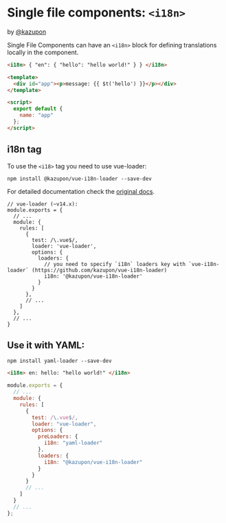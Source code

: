 # Single file components: `<i18n>`

by [@kazupon](https://github.com/kazupon)

Single File Components can have an `<i18n>` block for defining translations locally in the component.

```html
<i18n> { "en": { "hello": "hello world!" } } </i18n>

<template>
  <div id="app"><p>message: {{ $t('hello') }}</p></div>
</template>

<script>
  export default {
    name: "app"
  };
</script>
```

## i18n tag

To use the `<i18>` tag you need to use vue-loader:

```
npm install @kazupon/vue-i18n-loader --save-dev
```

For detailed documentation check the [original docs](https://github.com/kazupon/vue-i18n-loader).

```
// vue-loader (~v14.x):
module.exports = {
  // ...
  module: {
    rules: [
      {
        test: /\.vue$/,
        loader: 'vue-loader',
        options: {
          loaders: {
            // you need to specify `i18n` loaders key with `vue-i18n-loader` (https://github.com/kazupon/vue-i18n-loader)
            i18n: '@kazupon/vue-i18n-loader'
          }
        }
      },
      // ...
    ]
  },
  // ...
}
```

## Use it with YAML:

```
npm install yaml-loader --save-dev
```

```html
<i18n> en: hello: "hello world!" </i18n>
```

```javascript
module.exports = {
  // ...
  module: {
    rules: [
      {
        test: /\.vue$/,
        loader: "vue-loader",
        options: {
          preLoaders: {
            i18n: "yaml-loader"
          },
          loaders: {
            i18n: "@kazupon/vue-i18n-loader"
          }
        }
      }
      // ...
    ]
  }
  // ...
};
```
